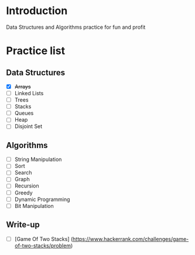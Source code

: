 # Introduction

Data Structures and Algorithms practice for fun and profit

# Practice list
## Data Structures
- [x] ~~Arrays~~
- [ ] Linked Lists
- [ ] Trees
- [ ] Stacks
- [ ] Queues
- [ ] Heap
- [ ] Disjoint Set

## Algorithms
- [ ] String Manipulation
- [ ] Sort
- [ ] Search
- [ ] Graph
- [ ] Recursion
- [ ] Greedy
- [ ] Dynamic Programming
- [ ] Bit Manipulation

## Write-up
- [ ] [Game Of Two Stacks] (https://www.hackerrank.com/challenges/game-of-two-stacks/problem)